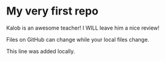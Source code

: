 # My very first repo

Kalob is an awesome teacher! I WILL leave him a nice review!

Files on GitHub can change while your local files change.

This line was added locally.
